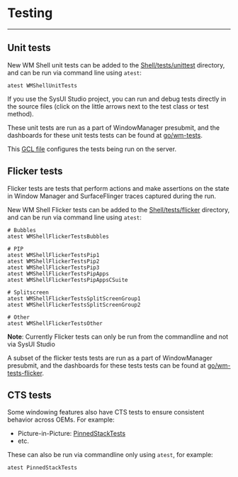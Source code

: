 # Testing

---

## Unit tests

New WM Shell unit tests can be added to the
[Shell/tests/unittest](/libs/WindowManager/Shell/tests/unittest) directory, and can
be run via command line using `atest`:
```shell
atest WMShellUnitTests
```

If you use the SysUI Studio project, you can run and debug tests directly in the source files
(click on the little arrows next to the test class or test method).

These unit tests are run as a part of WindowManager presubmit, and the dashboards for these unit
tests tests can be found at [go/wm-tests](http://go/wm-tests).

This [GCL file](http://go/wm-unit-tests-gcl) configures the tests being run on the server.

## Flicker tests

Flicker tests are tests that perform actions and make assertions on the state in Window Manager
and SurfaceFlinger traces captured during the run.

New WM Shell Flicker tests can be added to the
[Shell/tests/flicker](/libs/WindowManager/Shell/tests/flicker) directory, and can be run via command line using `atest`:
```shell
# Bubbles
atest WMShellFlickerTestsBubbles

# PIP
atest WMShellFlickerTestsPip1
atest WMShellFlickerTestsPip2
atest WMShellFlickerTestsPip3
atest WMShellFlickerTestsPipApps
atest WMShellFlickerTestsPipAppsCSuite

# Splitscreen
atest WMShellFlickerTestsSplitScreenGroup1
atest WMShellFlickerTestsSplitScreenGroup2

# Other
atest WMShellFlickerTestsOther
```

**Note**: Currently Flicker tests can only be run from the commandline and not via SysUI Studio

A subset of the flicker tests tests are run as a part of WindowManager presubmit, and the
dashboards for these tests tests can be found at [go/wm-tests-flicker](http://go/wm-tests-flicker).

## CTS tests

Some windowing features also have CTS tests to ensure consistent behavior across OEMs.  For example:
- Picture-in-Picture:
  [PinnedStackTests](cts/tests/framework/base/windowmanager/src/android/server/wm/PinnedStackTests.java)
- etc.

These can also be run via commandline only using `atest`, for example:
```shell
atest PinnedStackTests
```
